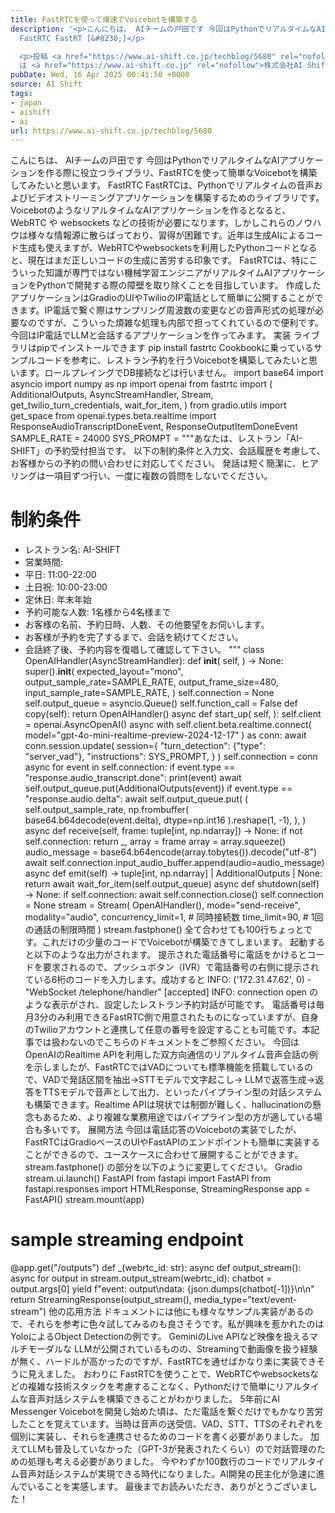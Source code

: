 ```yaml
---
title: FastRTCを使って爆速でVoicebotを構築する
description: '<p>こんにちは、 AIチームの戸田です 今回はPythonでリアルタイムなAIアプリケーションを作る際に役立つライブラリ、FastRTCを使って簡単なVoicebotを構築してみたいと思います。
  FastRTC FastRT [&#8230;]</p>

  <p>投稿 <a href="https://www.ai-shift.co.jp/techblog/5680" rel="nofollow">FastRTCを使って爆速でVoicebotを構築する</a>
  は <a href="https://www.ai-shift.co.jp" rel="nofollow">株式会社AI Shift</a> に最初に表示されました。</p>'
pubDate: Wed, 16 Apr 2025 00:41:50 +0000
source: AI Shift
tags:
- japan
- aishift
- ai
url: https://www.ai-shift.co.jp/techblog/5680
---
```


こんにちは、 AIチームの戸田です
今回はPythonでリアルタイムなAIアプリケーションを作る際に役立つライブラリ、FastRTCを使って簡単なVoicebotを構築してみたいと思います。
FastRTC
FastRTCは、Pythonでリアルタイムの音声およびビデオストリーミングアプリケーションを構築するためのライブラリです。
VoicebotのようなリアルタイムなAIアプリケーションを作るとなると、 WebRTC や websockets などの技術が必要になります。しかしこれらのノウハウは様々な情報源に散らばっており、習得が困難です。近年は生成AIによるコード生成も使えますが、WebRTCやwebsocketsを利用したPythonコードとなると、現在はまだ正しいコードの生成に苦労する印象です。
FastRTCは、特にこういった知識が専門ではない機械学習エンジニアがリアルタイムAIアプリケーションをPythonで開発する際の障壁を取り除くことを目指しています。
作成したアプリケーションはGradioのUIやTwilioのIP電話として簡単に公開することができます。IP電話で繋ぐ際はサンプリング周波数の変更などの音声形式の処理が必要なのですが、こういった煩雑な処理も内部で担ってくれているので便利です。今回はIP電話でLLMと会話するアプリケーションを作ってみます。
実装
ライブラリはpipでインストールできます
pip install fastrtc
Cookbookに乗っているサンプルコードを参考に、レストラン予約を行うVoicebotを構築してみたいと思います。ロールプレイングでDB接続などは行いません。
import base64
import asyncio
import numpy as np
import openai
from fastrtc import (
AdditionalOutputs,
AsyncStreamHandler,
Stream,
get_twilio_turn_credentials,
wait_for_item,
)
from gradio.utils import get_space
from openai.types.beta.realtime import ResponseAudioTranscriptDoneEvent, ResponseOutputItemDoneEvent
SAMPLE_RATE = 24000
SYS_PROMPT = """あなたは、レストラン「AI-SHIFT」の予約受付担当です。
以下の制約条件と入力文、会話履歴を考慮して、お客様からの予約の問い合わせに対応してください。
発話は短く簡潔に、ヒアリングは一項目ずつ行い、一度に複数の質問をしないでください。
# 制約条件
* レストラン名: AI-SHIFT
* 営業時間:
* 平日: 11:00-22:00
* 土日祝: 10:00-23:00
* 定休日: 年末年始
* 予約可能な人数: 1名様から4名様まで
* お客様の名前、予約日時、人数、その他要望をお伺いします。
* お客様が予約を完了するまで、会話を続けてください。
* 会話終了後、予約内容を復唱して確認して下さい。
"""
class OpenAIHandler(AsyncStreamHandler):
def __init__(
self,
) -> None:
super().__init__(
expected_layout="mono",
output_sample_rate=SAMPLE_RATE,
output_frame_size=480,
input_sample_rate=SAMPLE_RATE,
)
self.connection = None
self.output_queue = asyncio.Queue()
self.function_call = False
def copy(self):
return OpenAIHandler()
async def start_up(
self,
):
self.client = openai.AsyncOpenAI()
async with self.client.beta.realtime.connect(
model="gpt-4o-mini-realtime-preview-2024-12-17"
) as conn:
await conn.session.update(
session={
"turn_detection": {"type": "server_vad"},
"instructions": SYS_PROMPT,
}
)
self.connection = conn
async for event in self.connection:
if event.type == "response.audio_transcript.done":
print(event)
await self.output_queue.put(AdditionalOutputs(event))
if event.type == "response.audio.delta":
await self.output_queue.put(
(
self.output_sample_rate,
np.frombuffer(
base64.b64decode(event.delta), dtype=np.int16
).reshape(1, -1),
),
)
async def receive(self, frame: tuple[int, np.ndarray]) -> None:
if not self.connection:
return
_, array = frame
array = array.squeeze()
audio_message = base64.b64encode(array.tobytes()).decode("utf-8")
await self.connection.input_audio_buffer.append(audio=audio_message)
async def emit(self) -> tuple[int, np.ndarray] | AdditionalOutputs | None:
return await wait_for_item(self.output_queue)
async def shutdown(self) -> None:
if self.connection:
await self.connection.close()
self.connection = None
stream = Stream(
OpenAIHandler(),
mode="send-receive",
modality="audio",
concurrency_limit=1, # 同時接続数
time_limit=90, # 1回の通話の制限時間
)
stream.fastphone()
全て合わせても100行ちょっとです。これだけの少量のコードでVoicebotが構築できてしまいます。
起動すると以下のような出力がされます。
提示された電話番号に電話をかけるとコードを要求されるので、プッシュボタン（IVR）で電話番号の右側に提示されている6桁のコードを入力します。成功すると
INFO: ('172.31.47.62', 0) - "WebSocket /telephone/handler" [accepted]
INFO: connection open
のような表示がされ、設定したレストラン予約対話が可能です。
電話番号は毎月3分のみ利用できるFastRTC側で用意されたものになっていますが、自身のTwilioアカウントと連携して任意の番号を設定することも可能です。本記事では扱わないのでこちらのドキュメントをご参照ください。
今回はOpenAIのRealtime APIを利用した双方向通信のリアルタイム音声会話の例を示しましたが、FastRTCではVADについても標準機能を搭載しているので、VADで発話区間を抽出→STTモデルで文字起こし→ LLMで返答生成→返答をTTSモデルで音声として出力、といったパイプライン型の対話システムも構築できます。Realtime APIは現状では制御が難しく、hallucinationの懸念もあるため、より複雑な業務用途ではパイプライン型の方が適している場合も多いです。
展開方法
今回は電話応答のVoicebotの実装でしたが、FastRTCはGradioベースのUIやFastAPIのエンドポイントも簡単に実装することができるので、ユースケースに合わせて展開することができます。stream.fastphone()
の部分を以下のように変更してください。
Gradio
stream.ui.launch()
FastAPI
from fastapi import FastAPI
from fastapi.responses import HTMLResponse, StreamingResponse
app = FastAPI()
stream.mount(app)
# sample streaming endpoint
@app.get("/outputs")
def _(webrtc_id: str):
async def output_stream():
async for output in stream.output_stream(webrtc_id):
chatbot = output.args[0]
yield f"event: output\ndata: {json.dumps(chatbot[-1])}\n\n"
return StreamingResponse(output_stream(), media_type="text/event-stream")
他の応用方法
ドキュメントには他にも様々なサンプル実装があるので、それらを参考に色々試してみるのも良さそうです。私が興味を惹かれたのはYoloによるObject Detectionの例です。
GeminiのLive APIなど映像を扱えるマルチモーダルな LLMが公開されているものの、Streamingで動画像を扱う経験が無く、ハードルが高かったのですが、FastRTCを通せばかなり楽に実装できそうに見えました。
おわりに
FastRTCを使うことで、WebRTCやwebsocketsなどの複雑な技術スタックを考慮することなく、Pythonだけで簡単にリアルタイムな音声対話システムを構築できることがわかりました。
5年前にAI Messenger Voicebotを開発し始めた頃は、ただ電話を繋ぐだけでもかなり苦労したことを覚えています。当時は音声の送受信、VAD、STT、TTSのそれぞれを個別に実装し、それらを連携させるためのコードを書く必要がありました。 加えてLLMも普及していなかった（GPT-3が発表されたくらい）ので対話管理のための処理も考える必要がありました。
今やわずか100数行のコードでリアルタイム音声対話システムが実現できる時代になりました。AI開発の民主化が急速に進んでいることを実感します。
最後までお読みいただき、ありがとうございました！